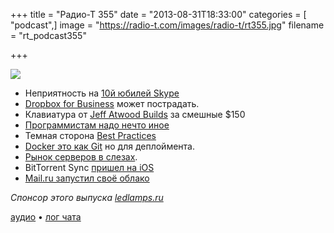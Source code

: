 +++
title = "Радио-Т 355"
date = "2013-08-31T18:33:00"
categories = [ "podcast",]
image = "https://radio-t.com/images/radio-t/rt355.jpg"
filename = "rt_podcast355"

+++

![](https://radio-t.com/images/radio-t/rt355.jpg)

* Неприятность на [10й юбилей Skype](http://thenextweb.com/microsoft/2013/08/29/skype-is-10-years-old-and-in-the-past-decade-its-helped-transform-the-way-that-we-com)
* [Dropbox for Business](http://gigaom.com/2013/08/30/this-cant-be-good-for-dropbox-for-business/) может пострадать.
* Клавиатура от [Jeff Atwood Builds](http://techcrunch.com/2013/08/27/stackoverflow-co-founder-jeff-atwood-builds-a-150-keyboard-for-coders-and-others-who-type-all-d) за смешные $150
* [Программистам надо нечто иное](http://www.naildrivin5.com/blog/2013/08/29/a-real-keyboard-for-programmers.html)
* Темная сторона [Best Practices](http://www.petrikainulainen.net/software-development/processes/the-dark-side-of-best-practices/)
* [Docker это как Git](http://blog.scoutapp.com/articles/2013/08/28/docker-git-for-deployment) но для деплоймента.
* [Рынок серверов в слезах](http://gigaom.com/2013/08/28/latest-server-numbers-are-in-and-its-mostly-bad-news-again/).
* BitTorrent Sync [пришел на iOS](http://gigaom.com/2013/08/27/p2p-dropbox-competitor-bittorrent-sync-comes-to-ios/)
* [Mail.ru запустил своё облако](http://habrahabr.ru/post/191392/)

_Спонсор этого выпуска [ledlamps.ru](http://ledlamps.ru)_

[аудио](https://cdn.radio-t.com/rt_podcast355.mp3) • [лог чата](http://chat.radio-t.com/logs/radio-t-355.html)
<audio src="https://cdn.radio-t.com/rt_podcast355.mp3" preload="none"></audio>